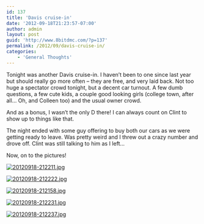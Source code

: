 ```yaml
---
id: 137
title: 'Davis cruise-in'
date: '2012-09-18T21:23:57-07:00'
author: admin
layout: post
guid: 'http://www.8bitdmc.com/?p=137'
permalink: /2012/09/davis-cruise-in/
categories:
    - 'General Thoughts'
---
```


Tonight was another Davis cruise-in. I haven’t been to one since last year but should really go more often – they are free, and very laid back. Not too huge a spectator crowd tonight, but a decent car turnout. A few dumb questions, a few cute kids, a couple good looking girls (college town, after all… Oh, and Colleen too) and the usual owner crowd.

And as a bonus, I wasn’t the only D there! I can always count on Clint to show up to things like that.

The night ended with some guy offering to buy both our cars as we were getting ready to leave. Was pretty weird and I threw out a crazy number and drove off. Clint was still talking to him as I left…

Now, on to the pictures!

[![20120918-212211.jpg](../../../assets/images2012/09/20120918-212211.jpg)](../../../assets/images2012/09/20120918-212211.jpg)

[![20120918-212222.jpg](../../../assets/images2012/09/20120918-212222.jpg)](../../../assets/images2012/09/20120918-212222.jpg)

[![20120918-212158.jpg](../../../assets/images2012/09/20120918-212158.jpg)](../../../assets/images2012/09/20120918-212158.jpg)

[![20120918-212231.jpg](../../../assets/images2012/09/20120918-212231.jpg)](../../../assets/images2012/09/20120918-212231.jpg)

[![20120918-212237.jpg](../../../assets/images2012/09/20120918-212237.jpg)](../../../assets/images2012/09/20120918-212237.jpg)